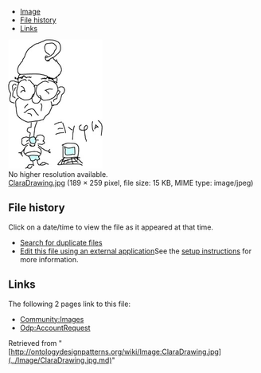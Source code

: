 * [Image](../Image/ClaraDrawing.jpg.md#file)
* [File history](../Image/ClaraDrawing.jpg.md#filehistory)
* [Links](../Image/ClaraDrawing.jpg.md#filelinks)

[![Image:ClaraDrawing.jpg](../images/c/cc/ClaraDrawing.jpg)](../images/c/cc/ClaraDrawing.jpg)  
No higher resolution available.  
[ClaraDrawing.jpg](../images/c/cc/ClaraDrawing.jpg)‎ (189 × 259 pixel, file size: 15 KB, MIME type: image/jpeg)

## File history

Click on a date/time to view the file as it appeared at that time.



  
* [Search for duplicate files](http://ontologydesignpatterns.org/wiki/Special:FileDuplicateSearch/ClaraDrawing.jpg "Special:FileDuplicateSearch/ClaraDrawing.jpg")
* [Edit this file using an external application](http://ontologydesignpatterns.org/wiki/index.php?title=Image:ClaraDrawing.jpg&action=edit&externaledit=true&mode=file "Image:ClaraDrawing.jpg")See the [setup instructions](http://www.mediawiki.org/wiki/Manual:External_editors "http://www.mediawiki.org/wiki/Manual:External_editors") for more information.

## Links



The following 2 pages link to this file:


* [Community:Images](../Community/Images.md "Community:Images")
* [Odp:AccountRequest](../Odp/AccountRequest.md "Odp:AccountRequest")


Retrieved from "[http://ontologydesignpatterns.org/wiki/Image:ClaraDrawing.jpg](../Image/ClaraDrawing.jpg.md)"